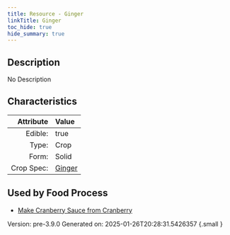```yaml
---
title: Resource - Ginger
linkTitle: Ginger
toc_hide: true
hide_summary: true
---
```


## Description
No Description

## Characteristics

| Attribute      | Value |
|--------:|:------|
|Edible:|true|
|Type:|Crop|
|Form:|Solid|
|Crop Spec:|[Ginger](/docs/definitions/crop/ginger)|
 



    
## Used by Food Process

- [Make Cranberry Sauce from Cranberry](/docs/definitions/food/make-cranberry-sauce-from-cranberry)


Version: pre-3.9.0 Generated on: 2025-01-26T20:28:31.5426357
{.small }
